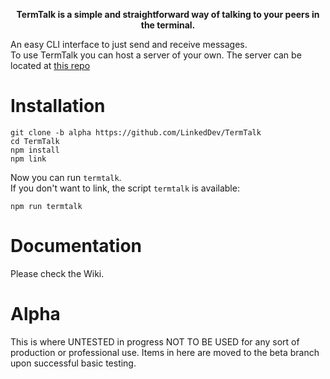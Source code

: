 <strong><p align="center">TermTalk is a simple and straightforward way of talking to your peers in the terminal.</p></strong>

An easy CLI interface to just send and receive messages.  
To use TermTalk you can host a server of your own. The server can be located at [this repo](https://github.com/LinkedDev/TermTalk-Server/alpha) 

# Installation
```
git clone -b alpha https://github.com/LinkedDev/TermTalk
cd TermTalk
npm install
npm link
```  
Now you can run `termtalk`.  
If you don't want to link, the script `termtalk` is available: 
```
npm run termtalk
```  

# Documentation

Please check the Wiki.

# Alpha

This is where UNTESTED in progress NOT TO BE USED for any sort of production or professional use. Items in here are moved to the beta branch upon successful basic testing.
